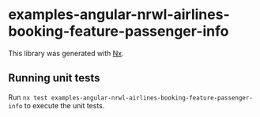 # examples-angular-nrwl-airlines-booking-feature-passenger-info

This library was generated with [Nx](https://nx.dev).

## Running unit tests

Run `nx test examples-angular-nrwl-airlines-booking-feature-passenger-info` to execute the unit tests.
